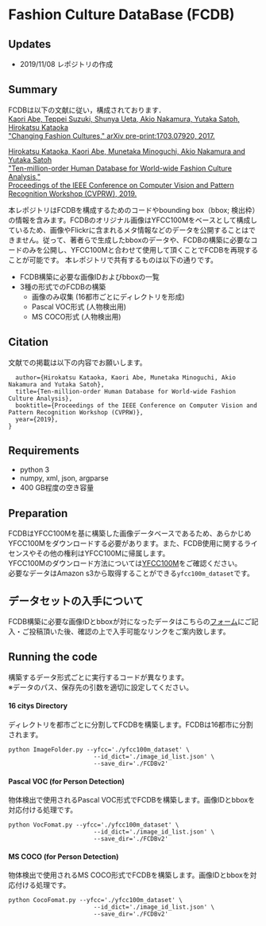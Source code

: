 # Fashion Culture DataBase (FCDB)
## Updates
* 2019/11/08 レポジトリの作成

## Summary
FCDBは以下の文献に従い，構成されております．  
[Kaori Abe, Teppei Suzuki, Shunya Ueta, Akio Nakamura, Yutaka Satoh, Hirokatsu Kataoka  
"Changing Fashion Cultures," arXiv pre-print:1703.07920, 2017.][1]

[Hirokatsu Kataoka, Kaori Abe, Munetaka Minoguchi, Akio Nakamura and Yutaka Satoh  
"Ten-million-order Human Database for World-wide Fashion Culture Analysis,"  
Proceedings of the IEEE Conference on Computer Vision and Pattern Recognition Workshop (CVPRW), 2019.][2]  

本レポジトリはFCDBを構成するためのコードやbounding box（bbox; 検出枠）の情報を含みます。FCDBのオリジナル画像はYFCC100Mをベースとして構成しているため、画像やFlickrに含まれるメタ情報などのデータを公開することはできません。従って、著者らで生成したbboxのデータや、FCDBの構築に必要なコードのみを公開し、YFCC100Mと合わせて使用して頂くことでFCDBを再現することが可能です。
本レポジトリで共有するものは以下の通りです。
* FCDB構築に必要な画像IDおよびbboxの一覧
* 3種の形式でのFCDBの構築  
  * 画像のみ収集 (16都市ごとにディレクトリを形成)
  * Pascal VOC形式 (人物検出用)
  * MS COCO形式 (人物検出用)

## Citation
文献での掲載は以下の内容でお願いします。  

```@inproceedings{KataokaCVPRW2019_FCDB,
  author={Hirokatsu Kataoka, Kaori Abe, Munetaka Minoguchi, Akio Nakamura and Yutaka Satoh},
  title={Ten-million-order Human Database for World-wide Fashion Culture Analysis},
  booktitle={Proceedings of the IEEE Conference on Computer Vision and Pattern Recognition Workshop (CVPRW)},
  year={2019},
}
```

## Requirements
* python 3
* numpy, xml, json, argparse
* 400 GB程度の空き容量

## Preparation
FCDBはYFCC100Mを基に構築した画像データベースであるため、あらかじめYFCC100Mをダウンロードする必要があります。また、FCDB使用に関するライセンスやその他の権利はYFCC100Mに帰属します。  
YFCC100Mのダウンロード方法については[YFCC100M][3]をご確認ください。  
必要なデータはAmazon s3から取得することができる`yfcc100m_dataset`です。

## データセットの入手について
FCDB構築に必要な画像IDとbboxが対になったデータはこちらの[フォーム][4]にご記入・ご投稿頂いた後、確認の上で入手可能なリンクをご案内致します。


## Running the code
構築するデータ形式ごとに実行するコードが異なります。  
※データのパス、保存先の引数を適切に設定してください。

#### 16 citys Directory
ディレクトリを都市ごとに分割してFCDBを構築します。FCDBは16都市に分割されます。  
```
python ImageFolder.py --yfcc='./yfcc100m_dataset' \
                        --id_dict='./image_id_list.json' \
                        --save_dir='./FCDBv2'
```

#### Pascal VOC (for Person Detection)
物体検出で使用されるPascal VOC形式でFCDBを構築します。画像IDとbboxを対応付ける処理です。
```
python VocFomat.py --yfcc='./yfcc100m_dataset' \
                        --id_dict='./image_id_list.json' \
                        --save_dir='./FCDBv2'
```

#### MS COCO (for Person Detection)
物体検出で使用されるMS COCO形式でFCDBを構築します。画像IDとbboxを対応付ける処理です。  
```
python CocoFomat.py --yfcc='./yfcc100m_dataset' \
                        --id_dict='./image_id_list.json' \
                        --save_dir='./FCDBv2'
```


[1]:https://arxiv.org/abs/1703.07920
[2]:http://openaccess.thecvf.com/content_CVPRW_2019/html/FFSS-USAD/Kataoka_Ten-Million-Order_Human_Database_for_World-Wide_Fashion_Culture_Analysis_CVPRW_2019_paper.html
[3]:http://projects.dfki.uni-kl.de/yfcc100m/
[4]:https://forms.gle/ewTpFi6iYsnrairK6
